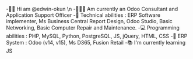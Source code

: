-👋🏽 Hi am @edwin-okun \n
-👷🏽‍♂️ Am currently an Odoo Consultant and Application Support Officer
-🧰 Technical abilities : ERP Software implementer, Ms Business Central Report Design, Odoo Studio, Basic Networking, Basic Computer Repair and Maintenance.
-💻 Programming abilities : PHP, MySQL, Python, PostgreSQL, JS, jQuery, HTML, CSS
-💽 ERP System : Odoo (v14, v15), Ms D365, Fusion Retail
-📚 I'm currently learning JS
